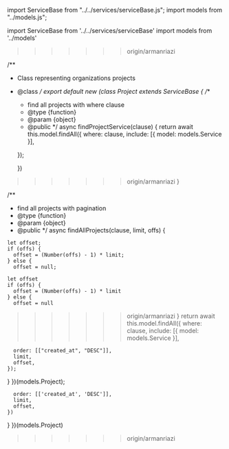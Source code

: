 
import ServiceBase from "../../services/serviceBase.js";
import models from "../models.js";

import ServiceBase from '../../services/serviceBase'
import models from '../models'
>>>>>>> origin/armanriazi

/**
 * Class representing organizations projects
 * @class
 */
export default new (class Project extends ServiceBase {
  /**
   * find all projects with where clause
   * @type {function}
   * @param {object}
   * @public
   */
  async findProjectService(clause) {
    return await this.model.findAll({
      where: clause,
      include: [{ model: models.Service }],

    });

    })
>>>>>>> origin/armanriazi
  }

  /**
   * find all projects with pagination
   * @type {function}
   * @param {object}
   * @public
   */
  async findAllProjects(clause, limit, offs) {

    let offset;
    if (offs) {
      offset = (Number(offs) - 1) * limit;
    } else {
      offset = null;

    let offset
    if (offs) {
      offset = (Number(offs) - 1) * limit
    } else {
      offset = null
>>>>>>> origin/armanriazi
    }
    return await this.model.findAll({
      where: clause,
      include: [{ model: models.Service }],

      order: [["created_at", "DESC"]],
      limit,
      offset,
    });
  }
})(models.Project);

      order: [['created_at', 'DESC']],
      limit,
      offset,
    })
  }
})(models.Project)
>>>>>>> origin/armanriazi
